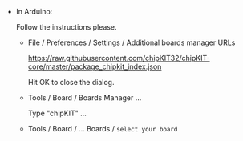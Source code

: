 
* In Arduino:

  Follow the instructions please.

  - File / Preferences / Settings / Additional boards manager URLs

    https://raw.githubusercontent.com/chipKIT32/chipKIT-core/master/package_chipkit_index.json

    Hit OK to close the dialog.

  - Tools / Board / Boards Manager ...

      Type "chipKIT" ...

  - Tools / Board / ... Boards / `select your board`
